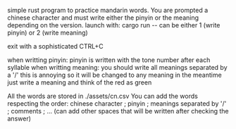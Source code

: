 simple rust program to practice mandarin words.
You are prompted a chinese character and must write either the pinyin or the meaning depending on the version.
launch with:
cargo run -- <version>
<version> can be either 1 (write pinyin) or 2 (write meaning)

exit with a sophisticated CTRL+C

when writting pinyin:
	pinyin is written with the tone number after each syllable
when writting meaning:
	you should write all meanings separated by a '/'
	this is annoying so it will be changed to any meaning
	in the meantime just write a meaning and think of the red as green

All the words are stored in ./assets/cn.csv
You can add the words respecting the order:
chinese character ; pinyin ; meanings separated by '/' ; comments ; ... (can add other spaces that will be written after checking the answer)

